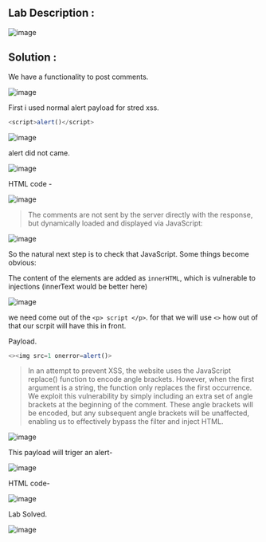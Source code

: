 ## Lab Description :

![image](https://github.com/ananthan05/Portswigger_labs/assets/140697378/112b223c-fe48-4625-8155-634aa76d5f2e)

## Solution :

We have a functionality to post comments.

![image](https://github.com/ananthan05/Portswigger_labs/assets/140697378/eb34a9b1-abbe-465a-ac2d-dfebab9bd4e5)

First i used normal alert payload for stred xss.

```js
<script>alert()</script>
```

![image](https://github.com/ananthan05/Portswigger_labs/assets/140697378/abdb125c-3e6f-44c1-920d-75e90d1fc716)

alert did not came.

![image](https://github.com/ananthan05/Portswigger_labs/assets/140697378/a0ddb494-6010-484b-adad-d4dbfcb62407)

HTML code -

![image](https://github.com/ananthan05/Portswigger_labs/assets/140697378/6c33610b-9962-4de7-bbea-8f4d01736804)


>The comments are not sent by the server directly with the response, but dynamically loaded and displayed via JavaScript:

![image](https://github.com/ananthan05/Portswigger_labs/assets/140697378/93047ba5-3ffb-4c8c-8393-61f3d3232b7a)

So the natural next step is to check that JavaScript. Some things become obvious:

The content of the elements are added as `innerHTML`, which is vulnerable to injections (innerText would be better here)

![image](https://github.com/ananthan05/Portswigger_labs/assets/140697378/a10a29a7-882c-4bd2-a420-309c0ae0e817)

we need come out of the `<p> script </p>`. for that we will use `<>` how out of that our scrpit will have this in front.

Payload.

```js
<><img src=1 onerror=alert()>
```
>In an attempt to prevent XSS, the website uses the JavaScript replace() function to encode angle brackets. However, when the first argument is a string, the function only replaces the first occurrence. We exploit this vulnerability by simply including an extra set of angle brackets at the beginning of the comment. These angle brackets will be encoded, but any subsequent angle brackets will be unaffected, enabling us to effectively bypass the filter and inject HTML.

![image](https://github.com/ananthan05/Portswigger_labs/assets/140697378/aff32952-7ef3-45ca-85dd-09cde781bbee)

This payload will triger an alert-

![image](https://github.com/ananthan05/Portswigger_labs/assets/140697378/d112f6f9-6817-42dd-8c4c-d8be5e78a55e)

HTML code-

![image](https://github.com/ananthan05/Portswigger_labs/assets/140697378/c091b42a-92bb-48b1-9468-76e9b6f670c8)

Lab Solved.

![image](https://github.com/ananthan05/Portswigger_labs/assets/140697378/5cdec911-4437-423b-8bdd-f7b118335261)


